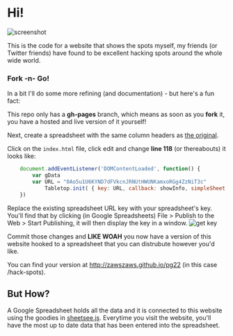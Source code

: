 # Hi!

![screenshot](https://raw.github.com/jlord/hack-spots/gh-pages/img/hackspotsss.png)

This is the code for a website that shows the spots myself, my friends (or Twitter friends) have found to be excellent hacking spots around the whole wide world.

### Fork -n- Go!

In a bit I'll do some more refining (and documentation) - but here's a fun fact:

This repo only has a **gh-pages** branch, which means as soon as you **fork** it, you have a hosted and live version of it yourself! 

Next, create a spreadsheet with the same column headers as [the original](https://docs.google.com/spreadsheet/ccc?key=0Ao5u1U6KYND7dFVkcnJRNUtHWUNKamxoRGg4ZzNiT3c#gid=0).

Click on the `index.html` file, click edit and change **line 118** (or thereabouts) it looks like: 

```javascript
    document.addEventListener('DOMContentLoaded', function() {
	  	var gData
	  	var URL = "0Ao5u1U6KYND7dFVkcnJRNUtHWUNKamxoRGg4ZzNiT3c"
			Tabletop.init( { key: URL, callback: showInfo, simpleSheet: true } ) 
    }) 
```

Replace the existing spreadsheet URL key with your spreadsheet's key. You'll find that by clicking (in Google Spreadsheets) File > Publish to the Web > Start Publishing, it will then display the key in a window. ![get key](https://raw.github.com/jllord/sheetsee-cache/master/img/key.png)

Commit those changes and **LIKE WOAH** you now have a version of this website hooked to a spreadsheet that you can distrubute however you'd like.

You can find your version at http://zawszaws.github.io/pg22 (in this case /hack-spots).

## But How?

A Google Spreadsheet holds all the data and it is connected to this website using the goodies in [sheetsee.js](http://www.github.com/jlord/sheetsee.js). Everytime you visit the website, you'll have the most up to date data that has been entered into the spreadsheet. 
